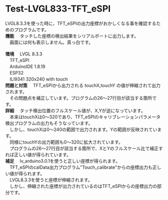 # Test-LVGL833-TFT_eSPI
LVGL8.3.3を使った時に、TFT_eSPIの出力座標がおかしくなる事を確認するためのプログラムです。<BR>
**機能**
　タッチした座標の検出結果をシリアルポートに出力します。<BR>
　画面には何も表示しません。真っ白です。<BR>
<BR>
**環境**
　LVGL 8.3.3<BR>
　TFT_eSPI<BR>
　ArduinoIDE 1.8.19<BR>
　ESP32<BR>
　ILI9341 320x240 with touch<BR>
**問題と対策**
　TFT_eSPIから出力される touchX,touchY の値が伸縮されて出力されます。<BR>
　その問題点を補正しています。プログラムの26〜27行目が該当する箇所です。<BR>
**詳細**
　タッチ検出位置のフルスケール値が、X,Yが逆になっています。<BR>
　本来はtouchXは0〜320であり、TFT_eSPIのキャリブレーションパラメータ検出プログラムの出力もそうなっています。<BR>
　しかし、touchXは0〜240の範囲で出力されます。Yの範囲が反映されています。<BR>
　同様にtouchYの出力範囲も0〜320に拡大されています。<BR>
　プログラムの26〜27行目が該当する箇所で、XとYのフルスケール比で補正すれば正しい値が得られています。<BR>
**補足**
　lv_arduino3.0.1を使うと正しい座標が得られます。<BR>
　TFT_eSPIのcalData出力プログラム"Touch_calibrate"からの座標出力も正しい値が得られます。<BR>
　LVGL8.3.3を使うと座標が伸縮されます。<BR>
　しかし、伸縮された座標が出力されているのはTFT_eSPIからの座標出力の部分です。<BR>
   
   
